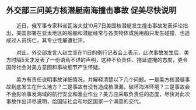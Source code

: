## 外交部三问美方核潜艇南海撞击事故 促美尽快说明
　　近日，俄军事专家科诺瓦洛夫就10月7日美国核潜艇发生撞击事故发表评论指出，美国部署在亚太地区的船舶和潜艇经常与各类物体或民用船只发生碰撞，也造成过人员伤亡，其专业性屡遭批评。

　　对此，外交部发言人赵立坚在11日的例行记者会上表示，此次事故发生后，美方时隔5天才发表了一份语焉不详的声明，这种不负责任、拖延遮掩的态度，更令国际社会对美方意图和事故细节产生怀疑。

　　美方有责任说明事故详细情况，并解释清楚以下几个问题。一是美方核潜艇事故到底发生在什么地方？二是事故有没有造成核泄漏，破坏海洋环境？三是事故会不会影响事发海域的航行安全和渔业作业？美方应采取负责任的态度，尽快对此次事故作出详尽说明，给国际社会和地区国家一个满意的交代。


